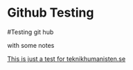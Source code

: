 Github Testing
===========

#Testing git hub

with some notes

[This is just a test for teknikhumanisten.se](http://www.teknikhumanisten.se)
